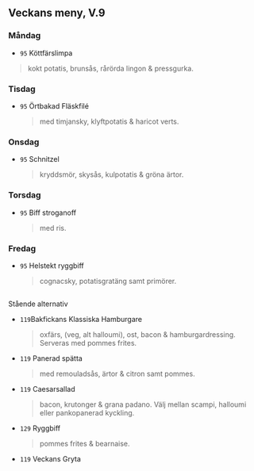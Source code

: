 ## Veckans meny, V.9

### Måndag 

*  `95` Köttfärslimpa 
  > kokt potatis, brunsås, rårörda lingon & pressgurka.
 
  


### Tisdag

* `95` Örtbakad Fläskfilé 
  > med timjansky, klyftpotatis & haricot verts. 
  


### Onsdag

* `95` Schnitzel 
  > kryddsmör, skysås, kulpotatis & gröna ärtor. 



### Torsdag

* `95` Biff stroganoff 
   > med ris.  



### Fredag

* `95` Helstekt ryggbiff
    > cognacsky, potatisgratäng samt primörer.

## 
Stående alternativ

* `119`Bakfickans Klassiska Hamburgare
  >oxfärs, (veg, alt halloumi), ost, bacon & hamburgardressing. Serveras med pommes frites.

* `119`  Panerad spätta
  >   med remouladsås, ärtor & citron samt pommes.

* `119` Caesarsallad
  > bacon, krutonger & grana padano. Välj mellan scampi, halloumi eller pankopanerad kyckling.
  
* `129` Ryggbiff
  > pommes frites & bearnaise.

* `119` Veckans Gryta 
  

